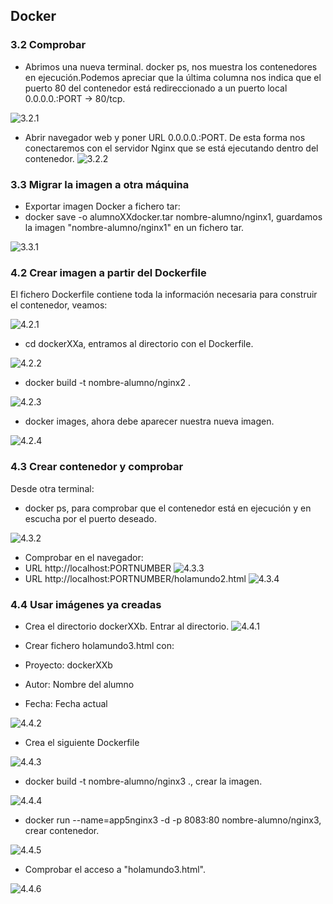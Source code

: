 ## Docker

### 3.2 Comprobar

- Abrimos una nueva terminal.
docker ps, nos muestra los contenedores en ejecución.Podemos apreciar que la última columna nos indica que el puerto 80 del contenedor está redireccionado a un puerto local 0.0.0.0.:PORT -> 80/tcp.

 ![3.2.1](https://github.com/IsraelLemos/add2021-israel-lemos/blob/master/Docker/img/Captura%20de%20pantalla_2021-01-11_10-40-33.png?raw=true)


- Abrir navegador web y poner URL 0.0.0.0.:PORT. De esta forma nos conectaremos con el servidor Nginx que se está ejecutando dentro del contenedor.
 ![3.2.2](https://github.com/IsraelLemos/add2021-israel-lemos/blob/master/Docker/img/Captura%20de%20pantalla_2021-01-11_10-39-34.png?raw=true)


### 3.3 Migrar la imagen a otra máquina


- Exportar imagen Docker a fichero tar:
 - docker save -o alumnoXXdocker.tar nombre-alumno/nginx1, guardamos la imagen "nombre-alumno/nginx1" en un fichero tar.


  ![3.3.1](https://github.com/IsraelLemos/add2021-israel-lemos/blob/master/Docker/img/Captura%20de%20pantalla_2021-01-13_10-02-02.png?raw=true)

### 4.2 Crear imagen a partir del Dockerfile

El fichero Dockerfile contiene toda la información necesaria para construir el contenedor, veamos:

 ![4.2.1](https://github.com/IsraelLemos/add2021-israel-lemos/blob/master/Docker/img/Captura-2.PNG?raw=true)

- cd dockerXXa, entramos al directorio con el Dockerfile.

 ![4.2.2](https://github.com/IsraelLemos/add2021-israel-lemos/blob/master/Docker/img/Captura%20de%20pantalla_2021-01-13_10-23-31.png?raw=true)

- docker build -t nombre-alumno/nginx2 .

 ![4.2.3](https://github.com/IsraelLemos/add2021-israel-lemos/blob/master/Docker/img/Captura%20de%20pantalla_2021-01-13_10-26-03.png?raw=true)


- docker images, ahora debe aparecer nuestra nueva imagen.

 ![4.2.4](https://github.com/IsraelLemos/add2021-israel-lemos/blob/master/Docker/img/Captura%20de%20pantalla_2021-01-13_10-36-54.png?raw=true)


### 4.3 Crear contenedor y comprobar


Desde otra terminal:
- docker ps, para comprobar que el contenedor está en ejecución y en escucha por el puerto deseado.

![4.3.2](https://github.com/IsraelLemos/add2021-israel-lemos/blob/master/Docker/img/Captura%20de%20pantalla_2021-01-13_10-39-53.png?raw=true)

- Comprobar en el navegador:
 - URL http://localhost:PORTNUMBER
  ![4.3.3](https://github.com/IsraelLemos/add2021-israel-lemos/blob/master/Docker/img/Captura%20de%20pantalla_2021-01-13_10-40-34.png?raw=true)
 - URL http://localhost:PORTNUMBER/holamundo2.html
  ![4.3.4](https://github.com/IsraelLemos/add2021-israel-lemos/blob/master/Docker/img/Captura%20de%20pantalla_2021-01-13_10-40-54.png?raw=true)

### 4.4 Usar imágenes ya creadas

  - Crea el directorio dockerXXb. Entrar al directorio.
   ![4.4.1](https://github.com/IsraelLemos/add2021-israel-lemos/blob/master/Docker/img/Captura%20de%20pantalla_2021-01-15_09-56-46.png?raw=true)

  - Crear fichero holamundo3.html con:
   - Proyecto: dockerXXb
   - Autor: Nombre del alumno
   - Fecha: Fecha actual


   ![4.4.2](https://github.com/IsraelLemos/add2021-israel-lemos/blob/master/Docker/img/Captura%20de%20pantalla_2021-01-15_10-00-09.png?raw=true)

  - Crea el siguiente Dockerfile

   ![4.4.3](https://github.com/IsraelLemos/add2021-israel-lemos/blob/master/Docker/img/Captura%20de%20pantalla_2021-01-15_10-02-44.png?raw=true)


  - docker build -t nombre-alumno/nginx3 ., crear la imagen.

  ![4.4.4](https://github.com/IsraelLemos/add2021-israel-lemos/blob/master/Docker/img/Captura%20de%20pantalla_2021-01-15_10-04-10.png?raw=true)

  - docker run --name=app5nginx3 -d -p 8083:80 nombre-alumno/nginx3, crear contenedor.

  ![4.4.5](https://github.com/IsraelLemos/add2021-israel-lemos/blob/master/Docker/img/Captura%20de%20pantalla_2021-01-15_10-05-16.png?raw=true)

  - Comprobar el acceso a "holamundo3.html".

  ![4.4.6](https://github.com/IsraelLemos/add2021-israel-lemos/blob/master/Docker/img/Captura%20de%20pantalla_2021-01-15_10-06-17.png?raw=true)
